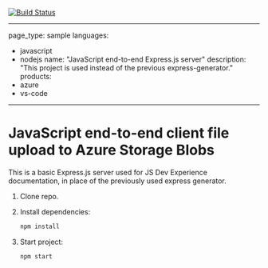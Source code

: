 
[![Build Status](https://dev.azure.com/v-tianxi0853/v-tianxi/_apis/build/status/JackTn.js-e2e-express-server?branchName=main)](https://dev.azure.com/v-tianxi0853/v-tianxi/_build/latest?definitionId=3&branchName=main)

---
page_type: sample
languages:
- javascript
- nodejs
name: "JavaScript end-to-end Express.js server"
description: "This project is used instead of the previous express-generator."
products:
- azure
- vs-code
---

# JavaScript end-to-end client file upload to Azure Storage Blobs

This is a basic Express.js server used for JS Dev Experience documentation, in place of the previously used express generator. 

1. Clone repo.

1. Install dependencies: 

    ```bash
    npm install
    ```

1. Start project: 

    ```bash
    npm start
    ```
